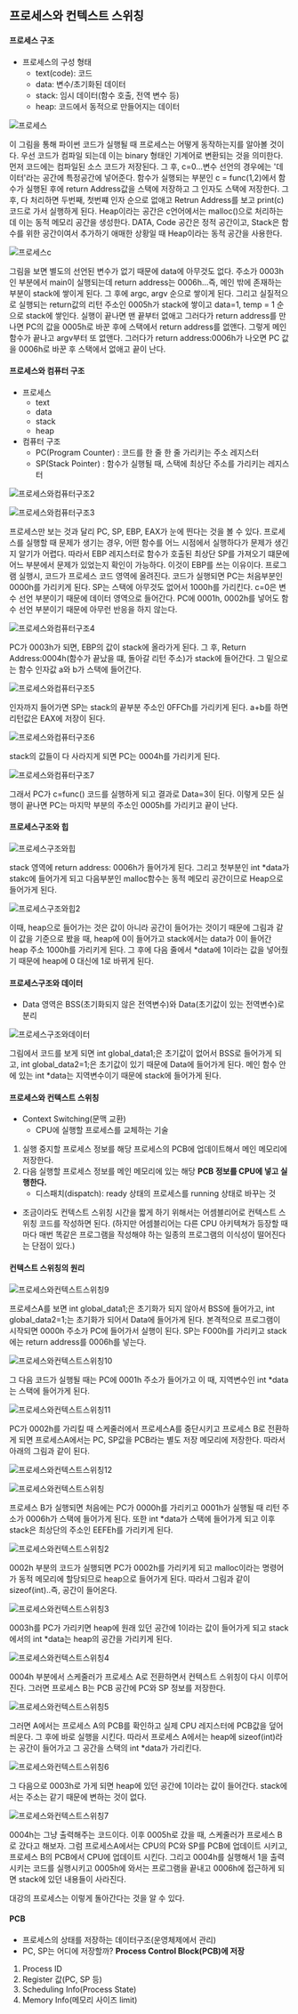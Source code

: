 ## 프로세스와 컨텍스트 스위칭
#### 프로세스 구조
- 프로세스의 구성 형태
    - text(code): 코드
    - data: 변수/초기화된 데이터
    - stack: 임시 데이터(함수 호출, 전역 변수 등)
    - heap: 코드에서 동적으로 만들어지는 데이터

![프로세스](./img/프로세스구조.png)

이 그림을 통해 파이썬 코드가 실행될 때 프로세스는 어떻게 동작하는지를 알아볼 것이다. 우선 코드가 컴파일 되는데 이는 binary 형태인 기계어로 변환되는 것을 의미한다.
먼저 코드에는 컴파일된 소스 코드가 저장된다. 그 후, c=0...변수 선언의 경우에는 '데이터'라는 공간에 특정공간에 넣어준다.
함수가 실행되는 부분인 c = func(1,2)에서 함수가 실행된 후에 return Address값을 스택에 저장하고 그 인자도 스택에 저장한다. 그 후, 다 처리하면 두번째, 첫번쨰 인자 순으로 없애고 Retrun Address를 보고 print(c) 코드로 가서 실행하게 된다.
Heap이라는 공간은 c언어에서는 malloc()으로 처리하는데 이는 동적 메모리 공간을 생성한다. DATA, Code 공간은 정적 공간이고, Stack은 함수를 위한 공간이여서 추가하기 애매한 상황일 때 Heap이라는 동적 공간을 사용한다.

![프로세스c](./img/프로세스구조C.png)

그림을 보면 별도의 선언된 변수가 없기 때문에 data에 아무것도 없다. 주소가 0003h인 부분에서 main이 실행되는데 return address는 0006h...즉, 메인 밖에 존재하는 부분이 stack에 쌓이게 된다. 그 후에 argc, argv 순으로 쌓이게 된다. 그리고 실질적으로 실행되는 return값의 리턴 주소인 0005h가 stack에 쌓이고 data=1, temp = 1 순으로 stack에 쌓인다.
실행이 끝나면 맨 끝부터 없애고 그러다가 return address를 만나면 PC의 값을 0005h로 바꾼 후에 스택에서 return address를 없앤다. 그렇게 메인 함수가 끝나고 argv부터 또 없앤다. 그러다가 return address:0006h가 나오면 PC 값을 0006h로 바꾼 후 스택에서 없애고 끝이 난다.

#### 프로세스와 컴퓨터 구조
- 프로세스
    - text
    - data
    - stack
    - heap
- 컴퓨터 구조
    - PC(Program Counter)
    : 코드를 한 줄 한 줄 가리키는 주소 레지스터
    - SP(Stack Pointer)
    : 함수가 실행될 때, 스택에 최상단 주소를 가리키는 레지스터

![프로세스와컴퓨터구조2](./img/프로세스와컴퓨터구조2.png)

![프로세스와컴퓨터구조3](./img/프로세스와컴퓨터구조3.png)

프로세스만 보는 것과 달리 PC, SP, EBP, EAX가 눈에 띈다는 것을 볼 수 있다. 프로세스를 실행할 때 문제가 생기는 경우, 어떤 함수를 어느 시점에서 실행하다가 문제가 생긴지 알기가 어렵다. 따라서 EBP 레지스터로 함수가 호출된 최상단 SP를 가져오기 떄문에 어느 부분에서 문제가 있었는지 확인이 가능하다. 이것이 EBP를 쓰는 이유이다.
프로그램 실행시, 코드가 프로세스 코드 영역에 올려진다. 코드가 실행되면 PC는 처음부분인 0000h를 가리키게 된다. SP는 스택에 아무것도 없어서 1000h를 가리킨다. c=0은 변수 선언 부분이기 때문에 데이터 영역으로 들어간다. PC에 0001h, 0002h를 넣어도 함수 선언 부분이기 때문에 아무런 반응을 하지 않는다.

![프로세스와컴퓨터구조4](./img/프로세스와컴퓨터구조4.png)

PC가 0003h가 되면, EBP의 값이 stack에 올라가게 된다. 그 후, Return Address:0004h(함수가 끝났을 떄, 돌아갈 리턴 주소)가 stack에 들어간다. 그 밑으로는 함수 인자값 a와 b가 스택에 들어간다.

![프로세스와컴퓨터구조5](./img/프로세스와컴퓨터구조5.png)

인자까지 들어가면 SP는 stack의 끝부분 주소인 0FFCh를 가리키게 된다. a+b를 하면 리턴값은 EAX에 저장이 된다.

![프로세스와컴퓨터구조6](./img/프로세스와컴퓨터구조6.png)

stack의 값들이 다 사라지게 되면 PC는 0004h를 가리키게 된다. 

![프로세스와컴퓨터구조7](./img/프로세스와컴퓨터구조7.png)

그래서 PC가 c=func() 코드를 실행하게 되고 결과로 Data=3이 된다. 이렇게 모든 실행이 끝나면 PC는 마지막 부분의 주소인 0005h를 가리키고 끝이 난다.

#### 프로세스구조와 힙

![프로세스구조와힙](./img/프로세스구조와힙.png)

stack 영역에 return address: 0006h가 들어가게 된다. 그리고 첫부분인 int *data가 stakc에 들어가게 되고 다음부분인 malloc함수는 동적 메모리 공간이므로 Heap으로 들어가게 된다.

![프로세스구조와힙2](./img/프로세스구조와힙2.png)

이때, heap으로 들어가는 것은 값이 아니라 공간이 들어가는 것이기 때문에 그림과 같이 값을 기준으로 봤을 때, heap에 0이 들어가고 stack에서는 data가 0이 들어간 heap 주소 1000h를 가리키게 된다. 그 후에 다음 줄에서 *data에 1이라는 값을 넣어줬기 때문에 heap에 0 대신에 1로 바뀌게 된다.

#### 프로세스구조와 데이터
- Data 영역은 BSS(초기화되지 않은 전역변수)와 Data(초기값이 있는 전역변수)로 분리

![프로세스구조와데이터](./img/프로세스구조와데이터.png)

그림에서 코드를 보게 되면 int global_data1;은 초기값이 없어서 BSS로 들어가게 되고, int global_data2=1;은 초기값이 있기 때문에 Data에 들어가게 된다. 
메인 함수 안에 있는 int *data는 지역변수이기 때문에 stack에 들어가게 된다.

#### 프로세스와 컨텍스트 스위칭

- Context Switching(문맥 교환)
    - CPU에 실행할 프로세스를 교체하는 기술
1. 실행 중지할 프로세스 정보를 해당 프로세스의 PCB에 업데이트해서 메인 메모리에 저장한다.
2. 다음 실행할 프로세스 정보를 메인 메모리에 있는 해당 **PCB 정보를 CPU에 넣고 실행한다.**
    * 디스패치(dispatch): ready 상태의 프로세스를 running 상태로 바꾸는 것

- 조금이라도 컨텍스트 스위칭 시간을 짧게 하기 위해서는 어셈블리어로 컨텍스트 스위칭 코드를 작성하면 된다.
(하지만 어셈블리어는 다른 CPU 아키텍쳐가 등장할 때마다 매번 똑같은 프로그램을 작성해야 하는 일종의 프로그램의 이식성이 떨어진다는 단점이 있다.)

#### 컨텍스트 스위칭의 원리

![프로세스와컨텍스트스위칭9](./img/프로세스와컨텍스트스위칭9.png)

프로세스A를 보면 int global_data1;은 초기화가 되지 않아서 BSS에 들어가고, int global_data2=1;는 초기화가 되어서 Data에 들어가게 된다.
본격적으로 프로그램이 시작되면 0000h 주소가 PC에 들어가서 실행이 된다. SP는 F000h를 가리키고 stack에는 return address를 0006h를 넣는다. 

![프로세스와컨텍스트스위칭10](./img/프로세스와컨텍스트스위칭10.png)

그 다음 코드가 실행될 때는 PC에 0001h 주소가 들어가고 이 때, 지역변수인 int *data는 스택에 들어가게 된다.

![프로세스와컨텍스트스위칭11](./img/프로세스와컨텍스트스위칭11.png)

PC가 0002h를 가리킬 때 스케줄러에서 프로세스A를 중단시키고 프로세스 B로 전환하게 되면 프로세스A에서는 PC, SP값을 PCB라는 별도 저장 메모리에 저장한다.
따라서 아래의 그림과 같이 된다.

![프로세스와컨텍스트스위칭12](./img/프로세스와컨텍스트스위칭12.png)

![프로세스와컨텍스트스위칭](./img/프로세스와컨텍스트스위칭.png)

프로세스 B가 실행되면 처음에는 PC가 0000h를 가리키고 0001h가 실행될 때 리턴 주소가 0006h가 스택에 들어가게 된다. 또한 int *data가 스택에 들어가게 되고 이후 stack은 최상단의 주소인 EEFEh를 가리키게 된다.

![프로세스와컨텍스트스위칭2](./img/프로세스와컨텍스트스위칭2.png)

0002h 부분의 코드가 실행되면 PC가 0002h를 가리키게 되고 malloc이라는 명령어가 동적 메모리에 할당되므로 heap으로 들어가게 된다. 따라서 그림과 같이 sizeof(int)..즉, 공간이 들어온다.

![프로세스와컨텍스트스위칭3](./img/프로세스와컨텍스트스위칭3.png)

0003h를 PC가 가리키면 heap에 원래 있던 공간에 1이라는 값이 들어가게 되고 stack에서의 int *data는 heap의 공간을 가리키게 된다.

![프로세스와컨텍스트스위칭4](./img/프로세스와컨텍스트스위칭4.png)

0004h 부분에서 스케줄러가 프로세스 A로 전환하면서 컨텍스트 스위칭이 다시 이루어진다. 그러면 프로세스 B는 PCB 공간에 PC와 SP 정보를 저장한다.

![프로세스와컨텍스트스위칭5](./img/프로세스와컨텍스트스위칭5.png)

그러면 A에서는 프로세스 A의 PCB를 확인하고 실제 CPU 레지스터에 PCB값을 덮어씌운다. 그 후에 바로 실행을 시킨다. 따라서 프로세스 A에서는 heap에 sizeof(int)라는 공간이 들어가고 그 공간을 스택의 int *data가 가리킨다.

![프로세스와컨텍스트스위칭6](./img/프로세스와컨텍스트스위칭6.png)

그 다음으로 0003h로 가게 되면 heap에 있던 공간에 1이라는 값이 들어간다. stack에서는 주소는 같기 때문에 변하는 것이 없다.

![프로세스와컨텍스트스위칭7](./img/프로세스와컨텍스트스위칭7.png)

0004h는 그냥 출력해주는 코드이다.
이후 0005h로 갔을 때, 스케줄러가 프로세스 B로 갔다고 해보자. 그럼 프로세스A에서는 CPU의 PC와 SP를 PCB에 업데이트 시키고, 프로세스 B의 PCB에서 CPU에 업데이트 시킨다. 그리고 0004h를 실행해서 1을 출력시키는 코드를 실행시키고 0005h에 와서는 프로그램을 끝내고 0006h에 접근하게 되면 stack에 있던 내용들이 사라진다.

대강의 프로세스는 이렇게 돌아간다는 것을 알 수 있다.

#### PCB
- 프로세스의 상태를 저장하는 데이터구조(운영체제에서 관리)
- PC, SP는 어디에 저장할까?
**Process Control Block(PCB)에 저장**
1. Process ID
2. Register 값(PC, SP 등)
3. Scheduling Info(Process State)
4. Memory Info(메모리 사이즈 limit)